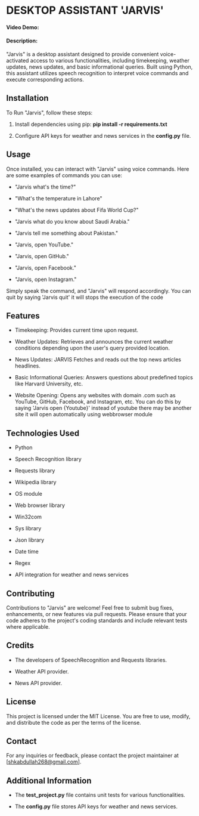 # DESKTOP ASSISTANT 'JARVIS' 
#### Video Demo:  <URL HERE>
#### Description:

\"Jarvis\" is a desktop assistant designed to provide convenient
voice-activated access to various functionalities, including
timekeeping, weather updates, news updates, and basic informational
queries. Built using Python, this assistant utilizes speech recognition
to interpret voice commands and execute corresponding actions.

## Installation

To Run \"Jarvis\", follow these steps:

1.  Install dependencies using pip: **pip install -r requirements.txt**

2.  Configure API keys for weather and news services in the
    **config.py** file.

## Usage

Once installed, you can interact with \"Jarvis\" using voice commands.
Here are some examples of commands you can use:

-   \"Jarvis what\'s the time?\"

-   \"What\'s the temperature in Lahore\"

-   \"What's the news updates about Fifa World Cup?\"

-   \"Jarvis what do you know about Saudi Arabia.\"

-   \"Jarvis tell me something about Pakistan.\"

-   \"Jarvis, open YouTube.\"

-   \"Jarvis, open GitHub.\"

-   \"Jarvis, open Facebook.\"

-   \"Jarvis, open Instagram.\"

Simply speak the command, and \"Jarvis\" will respond accordingly. You
can quit by saying 'Jarvis quit' it will stops the execution of the code

## Features

-   Timekeeping: Provides current time upon request.

-   Weather Updates: Retrieves and announces the current weather
    conditions depending upon the user\'s query provided location.

-   News Updates: JARVIS Fetches and reads out the top news articles headlines.

-   Basic Informational Queries: Answers questions about predefined
    topics like Harvard University, etc.

-   Website Opening: Opens any websites with domain .com such as
    YouTube, GitHub, Facebook, and Instagram, etc. You can do this by saying 'Jarvis open {Youtube}' instead of youtube there may be another site it will open automatically using webbrowser module 

## Technologies Used

-   Python

-   Speech Recognition library

-   Requests library

-   Wikipedia library

-   OS module

-   Web browser library

-   Win32com

-   Sys library

-   Json library

-   Date time

-   Regex

-   API integration for weather and news services

## Contributing

Contributions to \"Jarvis\" are welcome! Feel free to submit bug fixes,
enhancements, or new features via pull requests. Please ensure that your
code adheres to the project\'s coding standards and include relevant
tests where applicable.

## Credits

-   The developers of SpeechRecognition and Requests libraries.

-   Weather API provider.

-   News API provider.

## License

This project is licensed under the MIT License. You are free to use,
modify, and distribute the code as per the terms of the license.

## Contact

For any inquiries or feedback, please contact the project maintainer at
\[shkabdullah268@gmail.com\].

## Additional Information

-   The **test_project.py** file contains unit tests for various
    functionalities.

-   The **config.py** file stores API keys for weather and news
    services.

